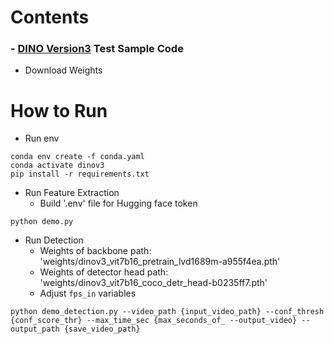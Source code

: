 Contents
=============

### - [DINO Version3](https://github.com/facebookresearch/dinov3) Test Sample Code
* Download Weights
    

How to Run
=============

* Run env

```
conda env create -f conda.yaml
conda activate dinov3
pip install -r requirements.txt
```

* Run Feature Extraction
    * Build '.env' file for Hugging face token

```
python demo.py
```

* Run Detection
    * Weights of backbone path: 'weights/dinov3_vit7b16_pretrain_lvd1689m-a955f4ea.pth'
    * Weights of detector head path: 'weights/dinov3_vit7b16_coco_detr_head-b0235ff7.pth'
    * Adjust `fps_in` variables

```
python demo_detection.py --video_path {input_video_path} --conf_thresh {conf_score_thr} --max_time_sec {max_seconds_of_ --output_video} --output_path {save_video_path}
```





